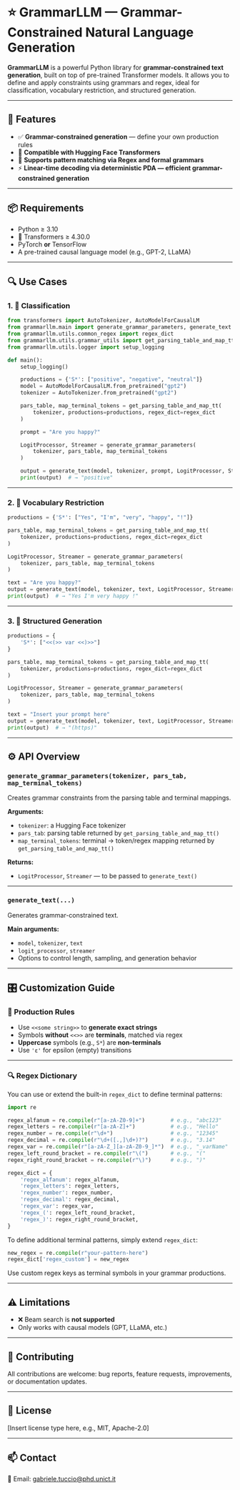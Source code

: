 # ⭐️ GrammarLLM — Grammar-Constrained Natural Language Generation

**GrammarLLM** is a powerful Python library for **grammar-constrained text generation**, built on top of pre-trained Transformer models.
It allows you to define and apply constraints using grammars and regex, ideal for classification, vocabulary restriction, and structured generation.

---

## 🚀 Features

* ✅ **Grammar-constrained generation** — define your own production rules
* 🤗 **Compatible with Hugging Face Transformers**
* 🧩 **Supports pattern matching via Regex and formal grammars**
* ⚡️ **Linear-time decoding via deterministic PDA — efficient grammar-constrained generation**

---

## 📦 Requirements

* Python ≥ 3.10
* 🤗 Transformers ≥ 4.30.0
* PyTorch **or** TensorFlow
* A pre-trained causal language model (e.g., GPT-2, LLaMA)

---

## 🔍 Use Cases

### 1. 🔮 Classification

```python
from transformers import AutoTokenizer, AutoModelForCausalLM
from grammarllm.main import generate_grammar_parameters, generate_text
from grammarllm.utils.common_regex import regex_dict
from grammarllm.utils.grammar_utils import get_parsing_table_and_map_tt
from grammarllm.utils.logger import setup_logging

def main():
    setup_logging()

    productions = {'S*': ["positive", "negative", "neutral"]}
    model = AutoModelForCausalLM.from_pretrained("gpt2")
    tokenizer = AutoTokenizer.from_pretrained("gpt2")

    pars_table, map_terminal_tokens = get_parsing_table_and_map_tt(
        tokenizer, productions=productions, regex_dict=regex_dict
    )

    prompt = "Are you happy?"

    LogitProcessor, Streamer = generate_grammar_parameters(
        tokenizer, pars_table, map_terminal_tokens
    )

    output = generate_text(model, tokenizer, prompt, LogitProcessor, Streamer)
    print(output)  # → "positive"
```

---

### 2. 🧩 Vocabulary Restriction

```python
productions = {'S*': ["Yes", "I'm", "very", "happy", "!"]}

pars_table, map_terminal_tokens = get_parsing_table_and_map_tt(
    tokenizer, productions=productions, regex_dict=regex_dict
)

LogitProcessor, Streamer = generate_grammar_parameters(
    tokenizer, pars_table, map_terminal_tokens
)

text = "Are you happy?"
output = generate_text(model, tokenizer, text, LogitProcessor, Streamer)
print(output)  # → "Yes I'm very happy !"
```

---

### 3. 📐 Structured Generation

```python
productions = {
    'S*': ["<<(>> var <<)>>"]
}

pars_table, map_terminal_tokens = get_parsing_table_and_map_tt(
    tokenizer, productions=productions, regex_dict=regex_dict
)

LogitProcessor, Streamer = generate_grammar_parameters(
    tokenizer, pars_table, map_terminal_tokens
)

text = "Insert your prompt here"
output = generate_text(model, tokenizer, text, LogitProcessor, Streamer)
print(output)  # → "(https)"
```

---

## ⚙️ API Overview

### `generate_grammar_parameters(tokenizer, pars_tab, map_terminal_tokens)`

Creates grammar constraints from the parsing table and terminal mappings.

**Arguments:**

* `tokenizer`: a Hugging Face tokenizer
* `pars_tab`: parsing table returned by `get_parsing_table_and_map_tt()`
* `map_terminal_tokens`: terminal → token/regex mapping returned by `get_parsing_table_and_map_tt()`

**Returns:**

* `LogitProcessor`, `Streamer` — to be passed to `generate_text()`

---

### `generate_text(...)`

Generates grammar-constrained text.

**Main arguments:**

* `model`, `tokenizer`, `text`
* `logit_processor`, `streamer`
* Options to control length, sampling, and generation behavior

---

## 🎛 Customization Guide

### 🧩 Production Rules

* Use `<<some string>>` to **generate exact strings**
* Symbols **without** `<<>>` are **terminals**, matched via regex
* **Uppercase** symbols (e.g., `S*`) are **non-terminals**
* Use `'ε'` for epsilon (empty) transitions


---

### 🔍 Regex Dictionary

You can use or extend the built-in `regex_dict` to define terminal patterns:

```python
import re

regex_alfanum = re.compile(r"[a-zA-Z0-9]+")        # e.g., "abc123"
regex_letters = re.compile(r"[a-zA-Z]+")           # e.g., "Hello"
regex_number = re.compile(r"\d+")                  # e.g., "12345"
regex_decimal = re.compile(r"\d+([.,]\d+)?")       # e.g., "3.14"
regex_var = re.compile(r"[a-zA-Z_][a-zA-Z0-9_]*")  # e.g., "_varName"
regex_left_round_bracket = re.compile(r"\(")       # e.g., "("
regex_right_round_bracket = re.compile(r"\)")      # e.g., ")"

regex_dict = {
    'regex_alfanum': regex_alfanum,
    'regex_letters': regex_letters,
    'regex_number': regex_number,
    'regex_decimal': regex_decimal,
    'regex_var': regex_var,
    'regex_(': regex_left_round_bracket,
    'regex_)': regex_right_round_bracket,
}
```

To define additional terminal patterns, simply extend `regex_dict`:

```python
new_regex = re.compile(r"your-pattern-here")
regex_dict['regex_custom'] = new_regex
```

Use custom regex keys as terminal symbols in your grammar productions.

---

## ⚠️ Limitations

* ❌ Beam search is **not supported**
* Only works with causal models (GPT, LLaMA, etc.)

---

## 🤝 Contributing

All contributions are welcome: bug reports, feature requests, improvements, or documentation updates.

---

## 📄 License

\[Insert license type here, e.g., MIT, Apache-2.0]

---

## 📫 Contact

📧 Email: [gabriele.tuccio@phd.unict.it](mailto:gabriele.tuccio@phd.unict.it)
